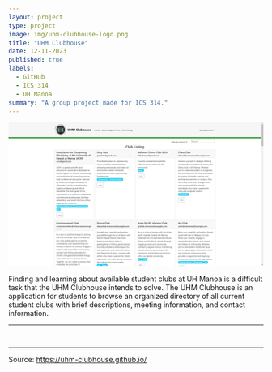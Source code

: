 ```yaml
---
layout: project
type: project
image: img/uhm-clubhouse-logo.png
title: "UHM Clubhouse"
date: 12-11-2023
published: true
labels:
  - GitHub
  - ICS 314
  - UH Manoa
summary: "A group project made for ICS 314."
---
```


<img class="img-fluid" src="../img/uhm-clubhouse.png">

Finding and learning about available student clubs at UH Manoa is a difficult task that the UHM Clubhouse intends to solve. The UHM Clubhouse is an application for students to browse an organized directory of all current student clubs with brief descriptions, meeting information, and contact information.

<hr>

<pre>

</pre>

<hr>

Source: <a href="https://uhm-clubhouse.github.io/"><i class="large github icon "></i>https://uhm-clubhouse.github.io/</a>
